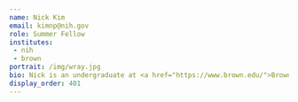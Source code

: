 ```yaml
---
name: Nick Kim
email: kimnp@nih.gov
role: Summer Fellow
institutes:
 - nih
 - brown
portrait: /img/wray.jpg
bio: Nick is an undergraduate at <a href="https://www.brown.edu/">Brown University</a> studying Computer Science and Applied Mathematics. He is interested in the applications of deep learning to genomics.
display_order: 401
---
```

